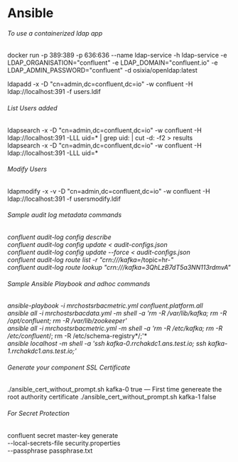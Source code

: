 # Ansible

###### To use a containerized ldap app
docker run -p 389:389 -p 636:636 --name ldap-service -h ldap-service -e LDAP_ORGANISATION="confluent" -e LDAP_DOMAIN="confluent.io" -e LDAP_ADMIN_PASSWORD="confluent" -d osixia/openldap:latest

ldapadd -x -D "cn=admin,dc=confluent,dc=io" -w confluent -H ldap://localhost:391 -f users.ldif

###### List Users added
ldapsearch -x -D "cn=admin,dc=confluent,dc=io" -w confluent -H ldap://localhost:391 -LLL uid=* | grep uid: | cut -d: -f2 > results <br>
ldapsearch -x -D "cn=admin,dc=confluent,dc=io" -w confluent -H ldap://localhost:391 -LLL uid=*

###### Modify Users
ldapmodify -x -v -D "cn=admin,dc=confluent,dc=io" -w confluent -H ldap://localhost:391 -f usersmodify.ldif


###### Sample audit log metadata commands

*confluent audit-log config describe* <br>
*confluent audit-log config update < audit-configs.json* <br>
*confluent audit-log config update --force < audit-configs.json* <br>
*confluent audit-log route list -r "crn:///kafka=*/topic=hr-*"* <br>
*confluent audit-log route lookup "crn:///kafka=3QhLzB7dT5a3NN113rdmvA"* <br>

###### Sample Ansible Playbook and adhoc commands

*ansible-playbook -i mrchostsrbacmetric.yml confluent.platform.all* <br>
*ansible all -i mrchostsrbacdata.yml -m shell -a  'rm -R /var/lib/kafka; rm -R /opt/confluent; rm -R /var/lib/zookeeper'* <br>
*ansible all -i mrchostsrbacmetric.yml -m shell -a  'rm -R /etc/kafka; rm -R /etc/confluent*/; rm -R /etc/schema-registry*/;'* <br>
*ansible localhost -m shell -a  'ssh kafka-0.rrchakdc1.ans.test.io; ssh kafka-1.rrchakdc1.ans.test.io;'* <br>


###### Generate your component SSL Certificate
./ansible_cert_without_prompt.sh kafka-0 true — First time genereate the root authority certificate
 ./ansible_cert_without_prompt.sh kafka-1 false

###### For Secret Protection 
confluent secret master-key generate \
--local-secrets-file security.properties  \
--passphrase passphrase.txt
